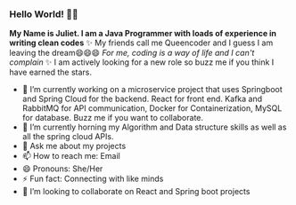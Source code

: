 ### Hello World! 🤔👋

**My Name is Juliet. I am a Java Programmer with loads of experience in writing clean codes** ✨ My friends call me Queencoder and I guess I am leaving the dream😄😄😄 _For me, coding is a way of life and I can't complain_ ✨ I am actively looking for a new role so buzz me if you think I have earned the stars.

- 🔭 I’m currently working on a microservice project that uses Springboot and Spring Cloud for the backend. React for front end. Kafka and RabbitMQ for API communication, Docker for Containerization, MySQL for database. Buzz me if you want to collaborate.
- 🌱 I’m currently horning my Algorithm and Data structure skills as well as all the spring cloud APIs.
- 💬 Ask me about my projects
- 📫 How to reach me: Email
- 😄 Pronouns: She/Her
- ⚡ Fun fact: Connecting with like minds 
- 👯 I’m looking to collaborate on React and Spring boot projects

